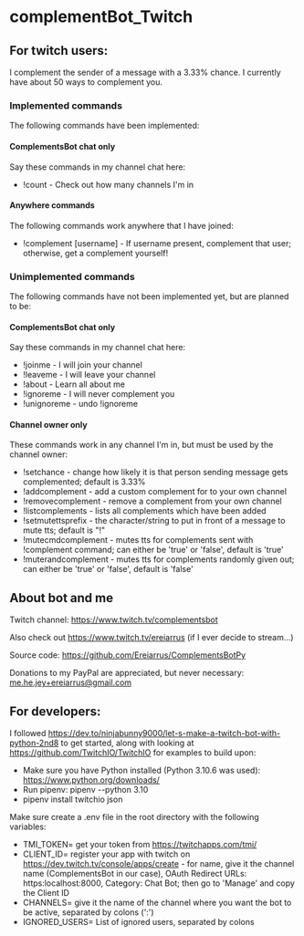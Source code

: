 # complementBot_Twitch

## For twitch users:

I complement the sender of a message with a 3.33% chance. I currently have about 50 ways to complement you. 

### Implemented commands

The following commands have been implemented:

#### ComplementsBot chat only

Say these commands in my channel chat here:
- !count - Check out how many channels I'm in

#### Anywhere commands

The following commands work anywhere that I have joined:
- !complement \[username\] - If username present, complement that user; otherwise, get a complement yourself!

### Unimplemented commands

The following commands have not been implemented yet, but are planned to be:

#### ComplementsBot chat only

Say these commands in my channel chat here:
- !joinme - I will join your channel
- !leaveme - I will leave your channel
- !about - Learn all about me
- !ignoreme - I will never complement you
- !unignoreme - undo !ignoreme

#### Channel owner only

These commands work in any channel I'm in, but must be used by the channel owner:
- !setchance - change how likely it is that person sending message gets complemented; default is 3.33%
- !addcomplement <complement> - add a custom complement for to your own channel
- !removecomplement <complement> - remove a complement from your own channel
- !listcomplements - lists all complements which have been added
- !setmutettsprefix - the character/string to put in front of a message to mute tts; default is "!"
- !mutecmdcomplement - mutes tts for complements sent with !complement command; 
can either be 'true' or 'false', default is 'true'
- !muterandcomplement - mutes tts for complements randomly given out; can either be 'true' 
or 'false', default is 'false'

## About bot and me

Twitch channel: https://www.twitch.tv/complementsbot

Also check out https://www.twitch.tv/ereiarrus (if I ever decide to stream...)

Source code: https://github.com/Ereiarrus/ComplementsBotPy

Donations to my PayPal are appreciated, but never necessary: me.he.jey+ereiarrus@gmail.com

## For developers:

I followed https://dev.to/ninjabunny9000/let-s-make-a-twitch-bot-with-python-2nd8 to get started, 
along with looking at https://github.com/TwitchIO/TwitchIO for examples to build upon:

- Make sure you have Python installed (Python 3.10.6 was used): https://www.python.org/downloads/
- Run pipenv: pipenv --python 3.10
- pipenv install twitchio json

Make sure create a .env file in the root directory with the following variables:
- TMI_TOKEN= get your token from https://twitchapps.com/tmi/
- CLIENT_ID= register your app with twitch on https://dev.twitch.tv/console/apps/create - 
for name, give it the channel name (ComplementsBot in our case), OAuth Redirect URLs: https:localhost:8000, 
Category: Chat Bot; then go to 'Manage' and copy the Client ID
- CHANNELS= give it the name of the channel where you want the bot to be active, separated by colons (':')
- IGNORED_USERS= List of ignored users, separated by colons
